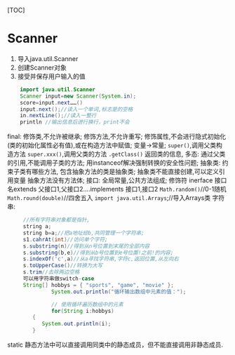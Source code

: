[TOC]
# Scanner

1. 导入java.util.Scanner
2. 创建Scanner对象
3. 接受并保存用户输入的值  

```java
    import java.util.Scanner
    Scanner input=new Scanner(System.in);
    score=input.next……()
    input.next();//读入一个单词,标志是的空格
    in.nextLine();//读入一整行
    println //输出信息后进行换行，print不会
```
final:
     修饰类,不允许被继承;
     修饰方法,不允许重写;
     修饰属性,不会进行隐式初始化(类的初始化属性必有值),或在构造方法中赋值;
     变量->常量;
`super()`,调用父类构造方法
`super.xxx()`,调用父类的方法
`.getClass()` 返回类的信息,
多态:
     通过父类的引用,不能调用子类的方法;
      用instanceof解决强制转换的安全性问题;
抽象类:
     约束子类有哪些方法,
     包含抽象方法的类是抽象类;
     抽象类不能直接创建,可以定义引用变量
     抽象方法没有方法体;
接口:
     全局常量,公共方法组成;
      修饰符  inerface 接口名extends 父接口1,父接口2....implements 接口1,接口2
`Math.random()`//0-1随机
`Math.round(double)`//四舍五入
`import java.util.Arrays`;//导入Arrays类
字符串:  

```java
     //所有字符串对象都是指针,
     string a;
     string b=a;//把a地址给b,共同管理一个字符串;
     s1.cahrAt(int)//访问单个字符;
     s.substring(n)//得到从n号位置到末尾的全部内容
     s.substring(b,e)//得到从b号位置到e号位置!之前!的内容;
     s.indexOf('c',a)//从a寻找字符串,字符c,返回位置,从左向右
     s.toUpperCase()//转换为大写
     s.trim//去除两边空格
     可以用字符串做switch-case
     String[] hobbys = { "sports", "game", "movie" };
              System.out.println("循环输出数组中元素的值：");

              // 使用循环遍历数组中的元素
              for(String i:hobbys)
        {
           System.out.println(i);
        }
```
static
       静态方法中可以直接调用同类中的静态成员，但不能直接调用非静态成员.